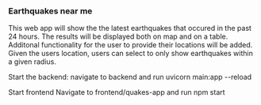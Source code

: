 ### Earthquakes near me

This web app will show the the latest earthquakes that occured in the past 24 hours. The results will be displayed both on map and on a table. Additonal functionality for the user to provide their locations will be added. Given the users location, users can select to only show earthquakes within a given radius.

Start the backend:
navigate to backend and run uvicorn main:app --reload

Start frontend
Navigate to frontend/quakes-app and run npm start